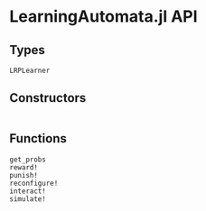 # LearningAutomata.jl API

## Types

```@docs
LRPLearner
```

## Constructors

```@docs
```

## Functions

```@docs
get_probs
reward!
punish!
reconfigure!
interact!
simulate!
```
